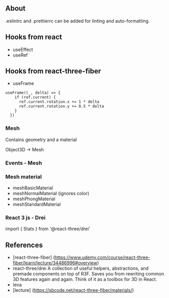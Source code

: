 ## About

.eslintrc and .prettierrc can be added for linting and auto-formatting.

## Hooks from react

- useEffect
- useRef

## Hooks from react-three-fiber

- useFrame

```
useFrame((_, delta) => {
    if (ref.current) {
      ref.current.rotation.x += 1 * delta
      ref.current.rotation.y += 0.5 * delta
    }
  })
```

### Mesh

Contains geometry and a material

Object3D -> Mesh

### Events - Mesh

### Mesh material

- meshBasicMaterial
- meshNormalMaterial (ignores color)
- meshPhongMaterial
- meshStandardMaterial

### React 3 js - Drei

import { Stats } from '@react-three/drei'

## References

- [react-three-fiber] (https://www.udemy.com/course/react-three-fiber/learn/lecture/34486996#overview)
- react-three/drei
  A collection of useful helpers, abstractions, and premade components on top of R3F.
  Saves you from rewriting common 3D features again and again.
  Think of it as a toolbox for 3D in React.
- leva
- [lecture] (https://sbcode.net/react-three-fiber/materials/)
